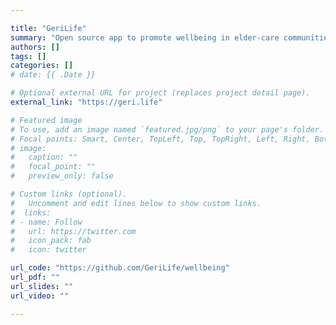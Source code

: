 ```yaml
---

title: "GeriLife"
summary: "Open source app to promote wellbeing in elder-care communities."
authors: []
tags: []
categories: []
# date: {{ .Date }}

# Optional external URL for project (replaces project detail page).
external_link: "https://geri.life"

# Featured image
# To use, add an image named `featured.jpg/png` to your page's folder.
# Focal points: Smart, Center, TopLeft, Top, TopRight, Left, Right, BottomLeft, Bottom, BottomRight.
# image:
#   caption: ""
#   focal_point: ""
#   preview_only: false

# Custom links (optional).
#   Uncomment and edit lines below to show custom links.
#  links:
# - name: Follow
#   url: https://twitter.com
#   icon_pack: fab
#   icon: twitter

url_code: "https://github.com/GeriLife/wellbeing"
url_pdf: ""
url_slides: ""
url_video: ""

---
```

